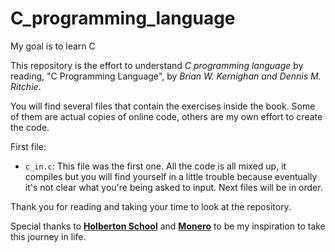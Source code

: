 # C_programming_language

My goal is to learn C

This repository is the effort to understand _C programming language_ by reading, "C Programming Language", by _Brian W. Kernighan and Dennis M. Ritchie_.

You will find several files that contain the exercises inside the book. Some of them are actual copies of online code, others are my own effort to create the code.

First file:

- `c_in.c`: This file was the first one. All the code is all mixed up, it compiles but you will find yourself in a little trouble because eventually it's not clear what you're being asked to input. Next files will be in order.

Thank you for reading and taking your time to look at the repository.

Special thanks to [**Holberton School**](https://www.holbertonschool.com/) and [**Monero**](https://web.getmonero.org/) to be my inspiration to take this journey in life. 
